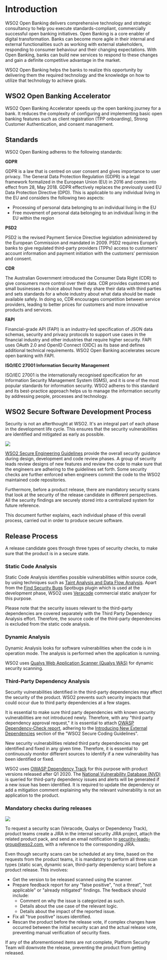 # Introduction
WSO2 Open Banking delivers comprehensive technology and strategic consultancy to help you execute standards-compliant, 
commercially successful open banking initiatives. Open Banking is a core enabler of digital transformation. Banks can 
become more agile in their internal and external functionalities such as working with external stakeholders, responding 
to consumer behaviour and their changing expectations. With Open Banking, banks can build new services to respond to 
these changes and gain a definite competitive advantage in the market. 

WSO2 Open Banking helps the banks to realize this opportunity by delivering them the required technology and the 
knowledge on how to utilize that technology to achieve goals. 

## WSO2 Open Banking Accelerator 

WSO2 Open Banking Accelerator speeds up the open banking journey for a bank. It reduces the complexity of configuring 
and implementing basic open banking features such as client registration (TPP onboarding), Strong Customer 
Authentication, and consent management.

## Standards

WSO2 Open Banking adheres to the following standards:

**GDPR**

GDPR is a law that is centred on user consent and gives importance to user privacy. The General Data 
Protection Regulation (GDPR) is a legal framework formalized in the European Union (EU) in 2016 and comes into 
effect from 28, May 2018. GDPR effectively replaces the previously used EU Data Protection Directive (DPD). 
This is applicable to any individual living in the EU and considers the following two aspects:

  * Processing of personal data belonging to an individual living in the EU
  * Free movement of personal data belonging to an individual living in the EU within the region

**PSD2**

PSD2 is the revised Payment Service Directive legislation administered by the European Commission and mandated in 2009. 
PSD2 requires Europe’s banks to give regulated third-party providers (TPPs) access to customers’ account information 
and payment initiation with the customers’ permission and consent.

**CDR**

The Australian Government introduced the Consumer Data Right (CDR) to give consumers more control over their data. 
CDR provides customers and small businesses a choice about how they share their data with third parties and sets 
standards for a whole industry about what data should be made available safely. In doing so, CDR encourages competition 
between service providers, leading to better prices for customers and more innovative products and services.

**FAPI**

Financial-grade API (FAPI) is an industry-led specification of JSON data schemas, security and privacy protocols to 
support use cases in the financial industry and other industries that require higher security. FAPI uses OAuth 2.0 and 
OpenID Connect (OIDC) as its base and defines additional technical requirements. WSO2 Open Banking accelerates secure 
open banking with FAPI.

**ISO/IEC 27001 Information Security Management**

ISO/IEC 27001 is the internationally recognised specification for an Information Security Management System (ISMS), 
and it is one of the most popular standards for information security. WSO2 adheres to this standard and its 
best-practice approach helps us to manage the information security by addressing people, processes and technology.

## WSO2 Secure Software Development Process

Security is not an afterthought at WSO2. It's an integral part of each phase in the development life cycle. This 
ensures that the security vulnerabilities are identified and mitigated as early as possible.

![](../assets/img/about/introduction/secure-software-development-process.png)

[WSO2 Secure Engineering Guidelines](https://wso2.com/technical-reports/wso2-secure-engineering-guidelines) provide the 
overall security guidance during design, development and code review phases. A group of security leads review designs 
of new features and review the code to make sure that the engineers are adhering to the guidelines set forth. 
Some security checks are further enforced when engineers commit the code to the WSO2 maintained code repositories. 

Furthermore, before a product release, there are mandatory security scans that look at the security of the release 
candidate in different perspectives. All the security findings are securely stored into a centralized system for future 
reference. 

This document further explains, each individual phase of this overall process, carried out in order to produce secure 
software.

## Release Process

A release candidate goes through three types of security checks, to make sure that the product is in a secure state.

### Static Code Analysis

Static Code Analysis identifies possible vulnerabilities within source code, by using techniques such as [Taint Analysis 
and Data Flow Analysis](https://www.owasp.org/index.php/Static_Code_Analysis). Apart from the 
[Find Security Bugs](https://find-sec-bugs.github.io/) 
Spotbugs plugin which is used at the development phase, WSO2 uses 
[Veracode](https://www.veracode.com/products/binary-static-analysis-sast) commercial static analyzer for this purpose.

Please note that the security issues relevant to the third-party dependencies are covered separately with the 
Third Party Dependency Analysis effort. Therefore, the source code of the third-party dependencies is excluded from the 
static code analysis.

### Dynamic Analysis 

Dynamic Analysis looks for software vulnerabilities when the code is in operation mode. The analysis is performed when 
the application is running.

WSO2 uses [Qualys Web Application Scanner (Qualys WAS)](https://www.qualys.com/apps/web-app-scanning/) for dynamic 
security scanning.

### Third-Party Dependency Analysis

Security vulnerabilities identified in the third-party dependencies may affect the security of the product. 
WSO2 prevents such security impacts that could occur due to third party dependencies at a few stages.  

It is essential to make sure third party dependencies with known security vulnerabilities are not introduced newly. 
Therefore, with any "third party dependency approval request," it is essential to attach 
[OWASP Dependency-Check report](https://www.owasp.org/index.php/OWASP_Dependency_Check), 
adhering to the 
[Introducing New External Dependencies](https://wso2.com/technical-reports/wso2-secure-engineering-guidelines#A291) 
section of the "WSO2 Secure Coding Guidelines". 

New security vulnerabilities related third party dependencies may get identified and fixed in any given time. 
Therefore, it is essential to continuously monitor different sources to identify if a new vulnerability has been 
identified or fixed. 

WSO2 uses [OWASP Dependency Track](https://www.owasp.org/index.php/OWASP_Dependency_Track_Project) for this purpose 
with product versions released after Q1 2020. The [National Vulnerability Database (NVD)](https://nvd.nist.gov/vuln) 
is queried for third-party dependency issues and alerts will be generated if a new issue has been identified. It is 
required to update the dependency or add a mitigation comment explaining why the relevant 
vulnerability is not an application to the product.

### Mandatory checks during releases

![](../assets/img/about/introduction/release-process-security-checks.png)

To request a security scan (Veracode, Qualys or Dependency Track), product teams create a JIRA in the internal 
security JIRA project, attach the related product pack, and send an email notification to 
<security-leads-group@wso2.com>, with a reference to the corresponding JIRA. 

Even though security scans can be scheduled at any time, based on the requests from the product teams, it is mandatory 
to perform all three scan types (static scan, dynamic scan, third-party dependency scan) before a product release. 
This involves:

   * Get the version to be released scanned using the scanner. 
   * Prepare feedback report for any "false positive", "not a threat", "not applicable" or "already mitigated" 
    findings. The feedback should include:
     * Comment on why the issue is categorized as such.
     * Details about the use case of the relevant logic.
     * Details about the impact of the reported issue. 
   * Fix all "true positive" issues identified.
   * Rescan the product before the release vote, if complex changes have occurred between the initial security 
    scan and the actual release vote, preventing manual verification of security fixes.
    
If any of the aforementioned items are not complete, Platform Security Team will downvote the release, preventing the 
product from getting released.
